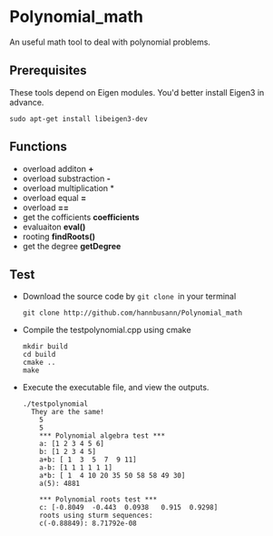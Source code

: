 # Polynomial_math
An useful math tool to deal with polynomial problems.

## Prerequisites

These tools depend on Eigen modules. You'd better install Eigen3 in advance. 

``sudo apt-get install libeigen3-dev``

## Functions

- overload additon **+**
- overload substraction **-**
- overload multiplication *
- overload equal **=**
- overload **==**
- get the cofficients **coefficients**
- evaluaiton **eval()**
- rooting **findRoots()**
- get the degree **getDegree**


## Test

- Download the source code by `git clone `in your terminal

  ```shell
  git clone http://github.com/hannbusann/Polynomial_math
  ```

- Compile the testpolynomial.cpp using cmake

  ```
  mkdir build
  cd build
  cmake ..
  make
  ```

- Execute the executable file, and view the outputs.

  ```
  ./testpolynomial
  	They are the same!
      5
      5
      *** Polynomial algebra test ***
      a: [1 2 3 4 5 6]
      b: [1 2 3 4 5]
      a+b: [ 1  3  5  7  9 11]
      a-b: [1 1 1 1 1 1]
      a*b: [ 1  4 10 20 35 50 58 58 49 30]
      a(5): 4881
  
      *** Polynomial roots test ***
      c: [-0.8049  -0.443  0.0938   0.915  0.9298]
      roots using sturm sequences:
      c(-0.88849): 8.71792e-08
  
  ```




